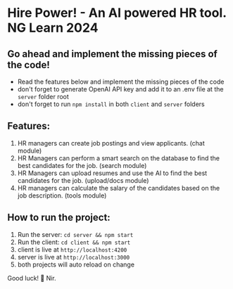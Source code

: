 # Hire Power! - An AI powered HR tool. NG Learn 2024

## Go ahead and implement the missing pieces of the code!
- Read the features below and implement the missing pieces of the code
- don't forget to generate OpenAI API key and add it to an .env file at the `server` folder root
- don't forget to run `npm install` in both `client` and `server` folders

## Features:
1. HR managers can create job postings and view applicants. (chat module)
2. HR Managers can perform a smart search on the database to find the best candidates for the job. (search module)
3. HR Managers can upload resumes and use the AI to find the best candidates for the job. (upload/docs module)
4. HR managers can calculate the salary of the candidates based on the job description. (tools module)

## How to run the project:
1. Run the server: `cd server && npm start`
2. Run the client: `cd client && npm start`
3. client is live at `http://localhost:4200`
4. server is live at `http://localhost:3000`
5. both projects will auto reload on change


Good luck! 🚀
Nir.
